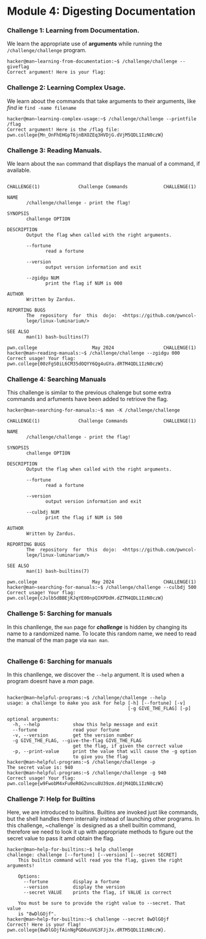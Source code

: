 # Module 4: Digesting Documentation

### Challenge 1: Learning from Documentation.
We learn the appropriate use of __arguments__ while running the `/challenge/challenge` program.
```
hacker@man~learning-from-documentation:~$ /challenge/challenge --giveflag
Correct argument! Here is your flag:

```

### Challenge 2: Learning Complex Usage.
We learn about the commands that take arguments to their arguments, like *find* ie `find -name filename`
```
hacker@man~learning-complex-usage:~$ /challenge/challenge --printfile /flag
Correct argument! Here is the /flag file:
pwn.college{Mn_OnFhEHGpT6jnBXOZEq3HVDjG.dVjM5QDL1IzN0czW}

```

### Challenge 3: Reading Manuals.
We learn about the `man` command that displlays the manual of a command, if available.
```hacker@man~reading-manuals:~$ man challenge

CHALLENGE(1)              Challenge Commands             CHALLENGE(1)

NAME
       /challenge/challenge - print the flag!

SYNOPSIS
       challenge OPTION

DESCRIPTION
       Output the flag when called with the right arguments.

       --fortune
              read a fortune

       --version
              output version information and exit

       --zgidgu NUM
              print the flag if NUM is 000

AUTHOR
       Written by Zardus.

REPORTING BUGS
       The  repository  for  this  dojo:  <https://github.com/pwncol‐
       lege/linux-luminarium/>

SEE ALSO
       man(1) bash-builtins(7)

pwn.college                    May 2024                  CHALLENGE(1)
hacker@man~reading-manuals:~$ /challenge/challenge --zgidgu 000
Correct usage! Your flag: pwn.college{00zFgS0iL6CM35dOQYY6Qg4uGYa.dRTM4QDL1IzN0czW}

```

### Challenge 4: Searching Manuals
This challenge is similar to the previous chalenge but some extra commands and arfuments have been added to retriove the flag.
```
hacker@man~searching-for-manuals:~$ man -K /challenge/challenge

CHALLENGE(1)              Challenge Commands             CHALLENGE(1)

NAME
       /challenge/challenge - print the flag!

SYNOPSIS
       challenge OPTION

DESCRIPTION
       Output the flag when called with the right arguments.

       --fortune
              read a fortune

       --version
              output version information and exit

       --culbdj NUM
              print the flag if NUM is 500

AUTHOR
       Written by Zardus.

REPORTING BUGS
       The  repository  for  this  dojo:  <https://github.com/pwncol‐
       lege/linux-luminarium/>

SEE ALSO
       man(1) bash-builtins(7)

pwn.college                    May 2024                  CHALLENGE(1)
hacker@man~searching-for-manuals:~$ /challenge/challenge --culbdj 500
Correct usage! Your flag: pwn.college{cJulb5dBBEjKJqYE00npQIKPDdH.dZTM4QDL1IzN0czW}

```

### Challenge 5: Sarching for manuals
In this chanllenge, the `man` page for *__challenge__* is hidden by changing its name to a randomized name. To locate this random name, we need to read the manual of the man page via `man man`.

```

```

### Challenge 6: Sarching for manuals
In this chanllenge, we discover the `--help` argument. It is used when a program doesnt have a *man* page.
```

hacker@man~helpful-programs:~$ /challenge/challenge --help
usage: a challenge to make you ask for help [-h] [--fortune] [-v]
                                            [-g GIVE_THE_FLAG] [-p]

optional arguments:
  -h, --help            show this help message and exit
  --fortune             read your fortune
  -v, --version         get the version number
  -g GIVE_THE_FLAG, --give-the-flag GIVE_THE_FLAG
                        get the flag, if given the correct value
  -p, --print-value     print the value that will cause the -g option
                        to give you the flag
hacker@man~helpful-programs:~$ /challenge/challenge -p
The secret value is: 940
hacker@man~helpful-programs:~$ /challenge/challenge -g 940
Correct usage! Your flag: pwn.college{w9FwobM4xFu0eR0G2vncu8U39zm.ddjM4QDL1IzN0czW}
```

### Challenge 7: Help for Builtins
Here, we are introduced to builtins. Builtins are invoked just like commands, but the shell handles them internally instead of launching other programs. 
In this challenge, ~challenge` is designed as a shell builtin command, therefore we need to look it up with appropriate methods to figure out the secret value to pass it amd obtain the flag.

```
hacker@man~help-for-builtins:~$ help challenge
challenge: challenge [--fortune] [--version] [--secret SECRET]
    This builtin command will read you the flag, given the right arguments!

    Options:
      --fortune         display a fortune
      --version         display the version
      --secret VALUE    prints the flag, if VALUE is correct

    You must be sure to provide the right value to --secret. That value
    is "8wDlGOjf".
hacker@man~help-for-builtins:~$ challenge --secret 8wDlGOjf
Correct! Here is your flag!
pwn.college{8wDlGOjfAinNgPGD6uUVG3FJjJx.dRTM5QDL1IzN0czW}.

```

